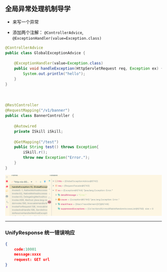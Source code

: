 ## 全局异常处理机制导学

- 来写一个异常

- 添加两个注解： `@ControllerAdvice`, ` @ExceptionHandler(value=Exception.class)`

```java
@ControllerAdvice
public class GlobalExceptionAdvice {

    @ExceptionHandler(value=Exception.class)
    public void handleException(HttpServletRequest req, Exception ex) {
        System.out.println("hello");
    }
}



@RestController
@RequestMapping("/v1/banner")
public class BannerController {

    @Autowired
    private ISkill iSkill;

    @GetMapping("/test")
    public String test() throws Exception{
        iSkill.r();
        throw new Exception("Error.");
    }
}
```

![](img/2021-01-05-11-33-02.png)


---

### UnifyResponse 统一错误响应

```json
{
    code:10001
    message:xxxx
    request: GET url
}
```



























































































